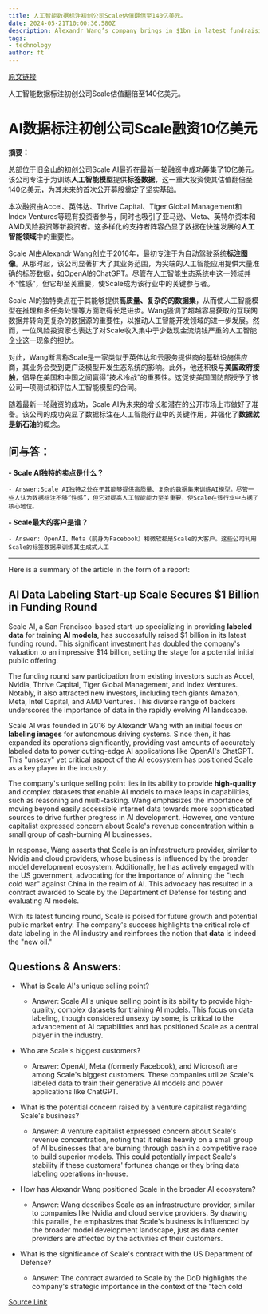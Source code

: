 ```yaml
---
title: 人工智能数据标注初创公司Scale估值翻倍至140亿美元。
date: 2024-05-21T10:00:36.580Z
description: Alexandr Wang’s company brings in $1bn in latest fundraising round as investors bet that data is the new oil
tags: 
- technology
author: ft
---
```


[原文链接](https://ft.com/content/cf4918c5-071c-42dc-b053-d45f2e1809e1)

人工智能数据标注初创公司Scale估值翻倍至140亿美元。

# **AI数据标注初创公司Scale融资10亿美元** 

**摘要：** 

总部位于旧金山的初创公司Scale AI最近在最新一轮融资中成功筹集了10亿美元。该公司专注于为训练**人工智能模型**提供**标签数据**，这一重大投资使其估值翻倍至140亿美元，为其未来的首次公开募股奠定了坚实基础。 

本次融资由Accel、英伟达、Thrive Capital、Tiger Global Management和Index Ventures等现有投资者参与，同时也吸引了亚马逊、Meta、英特尔资本和AMD风险投资等新投资者。这多样化的支持者阵容凸显了数据在快速发展的**人工智能领域**中的重要性。 

Scale AI由Alexandr Wang创立于2016年，最初专注于为自动驾驶系统**标注图像**。从那时起，该公司显著扩大了其业务范围，为尖端的人工智能应用提供大量准确的标签数据，如OpenAI的ChatGPT。尽管在人工智能生态系统中这一领域并不“性感”，但它却至关重要，使Scale成为该行业中的关键参与者。 

Scale AI的独特卖点在于其能够提供**高质量、复杂的的数据集**，从而使人工智能模型在推理和多任务处理等方面取得长足进步。Wang强调了超越容易获取的互联网数据并转向更复杂的数据源的重要性，以推动人工智能开发领域的进一步发展。然而，一位风险投资家也表达了对Scale收入集中于少数现金流烧钱严重的人工智能企业这一现象的担忧。

对此，Wang断言称Scale是一家类似于英伟达和云服务提供商的基础设施供应商，其业务会受到更广泛模型开发生态系统的影响。此外，他还积极与**美国政府接触**，倡导在美国和中国之间赢得“技术冷战”的重要性。这促使美国国防部授予了该公司一项测试和评估人工智能模型的合同。 

随着最新一轮融资的成功，Scale AI为未来的增长和潜在的公开市场上市做好了准备。该公司的成功突显了数据标注在人工智能行业中的关键作用，并强化了**数据就是新石油**的概念。 


## 问与答： 

**- Scale AI独特的卖点是什么？** 

    - Answer:Scale AI独特之处在于其能够提供高质量、复杂的数据集来训练AI模型。尽管一些人认为数据标注不够“性感”，但它对提高人工智能能力至关重要，使Scale在该行业中占据了核心地位。 

**- Scale最大的客户是谁？** 

    - Answer: OpenAI、Meta（前身为Facebook）和微软都是Scale的大客户。这些公司利用Scale的标签数据来训练其生成式人工

---

Here is a summary of the article in the form of a report: 

## **AI Data Labeling Start-up Scale Secures $1 Billion in Funding Round** 

Scale AI, a San Francisco-based start-up specializing in providing **labeled data** for training **AI models**, has successfully raised $1 billion in its latest funding round. This significant investment has doubled the company's valuation to an impressive $14 billion, setting the stage for a potential initial public offering. 

The funding round saw participation from existing investors such as Accel, Nvidia, Thrive Capital, Tiger Global Management, and Index Ventures. Notably, it also attracted new investors, including tech giants Amazon, Meta, Intel Capital, and AMD Ventures. This diverse range of backers underscores the importance of data in the rapidly evolving AI landscape. 

Scale AI was founded in 2016 by Alexandr Wang with an initial focus on **labeling images** for autonomous driving systems. Since then, it has expanded its operations significantly, providing vast amounts of accurately labeled data to power cutting-edge AI applications like OpenAI's ChatGPT. This "unsexy" yet critical aspect of the AI ecosystem has positioned Scale as a key player in the industry. 

The company's unique selling point lies in its ability to provide **high-quality** and complex datasets that enable AI models to make leaps in capabilities, such as reasoning and multi-tasking. Wang emphasizes the importance of moving beyond easily accessible internet data towards more sophisticated sources to drive further progress in AI development. However, one venture capitalist expressed concern about Scale's revenue concentration within a small group of cash-burning AI businesses. 

In response, Wang asserts that Scale is an infrastructure provider, similar to Nvidia and cloud providers, whose business is influenced by the broader model development ecosystem. Additionally, he has actively engaged with the US government, advocating for the importance of winning the "tech cold war" against China in the realm of AI. This advocacy has resulted in a contract awarded to Scale by the Department of Defense for testing and evaluating AI models. 

With its latest funding round, Scale is poised for future growth and potential public market entry. The company's success highlights the critical role of data labeling in the AI industry and reinforces the notion that **data** is indeed the "new oil." 


## Questions & Answers: 
- What is Scale AI's unique selling point? 
   - Answer: Scale AI's unique selling point is its ability to provide high-quality, complex datasets for training AI models. This focus on data labeling, though considered unsexy by some, is critical to the advancement of AI capabilities and has positioned Scale as a central player in the industry. 

- Who are Scale's biggest customers? 
   - Answer: OpenAI, Meta (formerly Facebook), and Microsoft are among Scale's biggest customers. These companies utilize Scale's labeled data to train their generative AI models and power applications like ChatGPT. 

- What is the potential concern raised by a venture capitalist regarding Scale's business? 
   - Answer: A venture capitalist expressed concern about Scale's revenue concentration, noting that it relies heavily on a small group of AI businesses that are burning through cash in a competitive race to build superior models. This could potentially impact Scale's stability if these customers' fortunes change or they bring data labeling operations in-house. 

- How has Alexandr Wang positioned Scale in the broader AI ecosystem? 
   - Answer: Wang describes Scale as an infrastructure provider, similar to companies like Nvidia and cloud service providers. By drawing this parallel, he emphasizes that Scale's business is influenced by the broader model development landscape, just as data center providers are affected by the activities of their customers. 

- What is the significance of Scale's contract with the US Department of Defense? 
   - Answer: The contract awarded to Scale by the DoD highlights the company's strategic importance in the context of the "tech cold

[Source Link](https://ft.com/content/cf4918c5-071c-42dc-b053-d45f2e1809e1)

